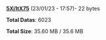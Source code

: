 [**5Xj1tX75**](/data/5Xj1tX75.txt) (23/01/23 - 17:57)- 22 bytes

**Total Datas**: 6023

**Total Size**: 35.60 MB / 35.6 MB